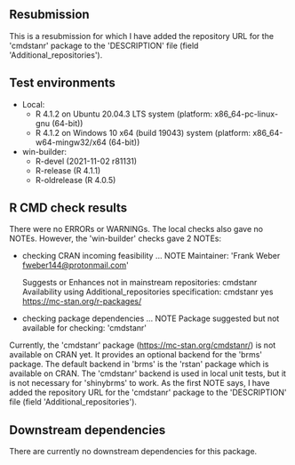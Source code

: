 ## Resubmission

This is a resubmission for which I have added the repository URL for the
'cmdstanr' package to the 'DESCRIPTION' file (field 'Additional_repositories').

## Test environments

* Local:
    + R 4.1.2 on Ubuntu 20.04.3 LTS system (platform:
      x86_64-pc-linux-gnu (64-bit))
    + R 4.1.2 on Windows 10 x64 (build 19043) system (platform:
      x86_64-w64-mingw32/x64 (64-bit))
* win-builder:
    + R-devel (2021-11-02 r81131)
    + R-release (R 4.1.1)
    + R-oldrelease (R 4.0.5)

## R CMD check results

There were no ERRORs or WARNINGs. The local checks also gave no NOTEs. However,
the 'win-builder' checks gave 2 NOTEs:

*   checking CRAN incoming feasibility ... NOTE
    Maintainer: 'Frank Weber <fweber144@protonmail.com>'
    
    Suggests or Enhances not in mainstream repositories:
      cmdstanr
    Availability using Additional_repositories specification:
      cmdstanr   yes   https://mc-stan.org/r-packages/

*   checking package dependencies ... NOTE
    Package suggested but not available for checking: 'cmdstanr'

Currently, the 'cmdstanr' package (<https://mc-stan.org/cmdstanr/>) is not
available on CRAN yet. It provides an optional backend for the 'brms' package.
The default backend in 'brms' is the 'rstan' package which is available on CRAN.
The 'cmdstanr' backend is used in local unit tests, but it is not necessary for
'shinybrms' to work. As the first NOTE says, I have added the repository URL for
the 'cmdstanr' package to the 'DESCRIPTION' file (field
'Additional_repositories').

## Downstream dependencies

There are currently no downstream dependencies for this package.

